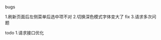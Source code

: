 <!--
 * @Author: 王薪林 10655211+wang-xinlinlin@user.noreply.gitee.com
 * @Date: 2024-04-02 20:43:36
 * @LastEditors: 王薪林 10655211+wang-xinlinlin@user.noreply.gitee.com
 * @LastEditTime: 2024-04-25 11:06:21
 * @FilePath: /react-blog/react/README.md
 * @Description: 这是默认设置,请设置`customMade`, 打开koroFileHeader查看配置 进行设置: https://github.com/OBKoro1/koro1FileHeader/wiki/%E9%85%8D%E7%BD%AE
-->
<!-- 2024/4/2 start -->


bugs

1.刷新页面后左侧菜单后选中项不对
2.切换深色模式字体变大了 fix
3.请求多次问题


todo
1.请求接口优化
